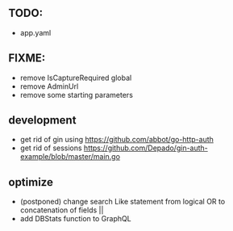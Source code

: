 ## TODO:

- app.yaml

## FIXME: 
 - remove IsCaptureRequired global
 - remove AdminUrl 
 - remove some starting parameters



## development
- get rid of gin using <https://github.com/abbot/go-http-auth>
- get rid of sessions
    https://github.com/Depado/gin-auth-example/blob/master/main.go


## optimize
- (postponed) change search Like statement from logical OR to concatenation of fields ||
- add DBStats function to GraphQL


